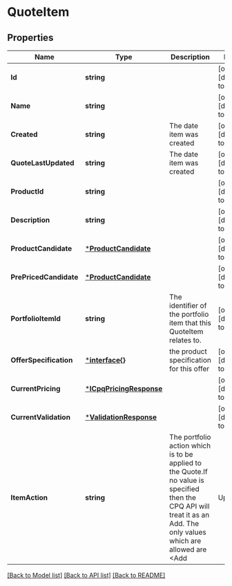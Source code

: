 # QuoteItem

## Properties
Name | Type | Description | Notes
------------ | ------------- | ------------- | -------------
**Id** | **string** |  | [optional] [default to null]
**Name** | **string** |  | [optional] [default to null]
**Created** | **string** | The date item was created | [optional] [default to null]
**QuoteLastUpdated** | **string** | The date item was created | [optional] [default to null]
**ProductId** | **string** |  | [optional] [default to null]
**Description** | **string** |  | [optional] [default to null]
**ProductCandidate** | [***ProductCandidate**](ProductCandidate.md) |  | [optional] [default to null]
**PrePricedCandidate** | [***ProductCandidate**](ProductCandidate.md) |  | [optional] [default to null]
**PortfolioItemId** | **string** | The identifier of the portfolio item that this QuoteItem relates to. | [optional] [default to null]
**OfferSpecification** | [***interface{}**](interface{}.md) | the product specification for this offer | [optional] [default to null]
**CurrentPricing** | [***ICpqPricingResponse**](ICpqPricingResponse.md) |  | [optional] [default to null]
**CurrentValidation** | [***ValidationResponse**](ValidationResponse.md) |  | [optional] [default to null]
**ItemAction** | **string** | The portfolio action which is to be applied to the Quote.If no value is specified then the CPQ API will treat it as an Add. The only values which are allowed are &lt;Add | Update | Delete&gt; | [optional] [default to null]

[[Back to Model list]](../README.md#documentation-for-models) [[Back to API list]](../README.md#documentation-for-api-endpoints) [[Back to README]](../README.md)



